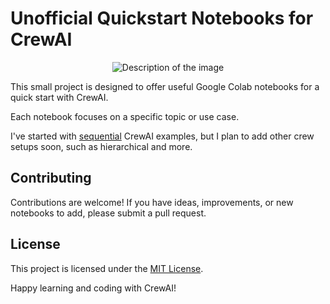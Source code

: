 # Unofficial Quickstart Notebooks for CrewAI

<div align="center">
  <img src="https://i.imgur.com/RC1F7xz.png" alt="Description of the image">
</div>

This small project is designed to offer useful Google Colab notebooks for a quick start with CrewAI.

Each notebook focuses on a specific topic or use case.

I've started with [sequential](https://github.com/alexfazio/crewAI-quickstart/blob/main/crewai_sequential_quickstart.ipynb) CrewAI examples, but I plan to add other crew setups soon, such as hierarchical and more.

## Contributing

Contributions are welcome! If you have ideas, improvements, or new notebooks to add, please submit a pull request.

## License

This project is licensed under the [MIT License](LICENSE).

Happy learning and coding with CrewAI!
